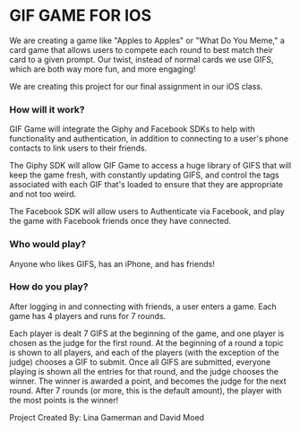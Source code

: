 # GIF GAME FOR IOS

We are creating a game like "Apples to Apples" or "What Do You Meme," a card game that allows users to compete each round to best match their card to a given prompt. Our twist, instead of normal cards we use GIFS, which are both way more fun, and more engaging!

We are creating this project for our final assignment in our iOS class.


### How will it work?
GIF Game will integrate the Giphy and Facebook SDKs to help with functionality and authentication, in addition to connecting to a user's phone contacts to link users to their friends.

The Giphy SDK will allow GIF Game to access a huge library of GIFS that will keep the game fresh, with constantly updating GIFS, and control the tags associated with each GIF that's loaded to ensure that they are appropriate and not too weird.

The Facebook SDK will allow users to Authenticate via Facebook, and play the game with Facebook friends once they have connected.


### Who would play?

Anyone who likes GIFS, has an iPhone, and has friends!

### How do you play?

After logging in and connecting with friends, a user enters a game. Each game has 4 players and runs for 7 rounds.

Each player is dealt 7 GIFS at the beginning of the game, and one player is chosen as the judge for the first round. At the beginning of a round a topic is shown to all players, and each of the players (with the exception of the judge) chooses a GIF to submit. Once all GIFS are submitted, everyone playing is shown all the entries for that round, and the judge chooses the winner. The winner is awarded a point, and becomes the judge for the next round. After 7 rounds (or more, this is the default amount), the player with the most points is the winner!


Project Created By: Lina Gamerman and David Moed




